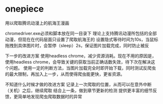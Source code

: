# onepiece
用以爬取腾讯动漫上的航海王漫画

chromedriver.exe必须和脚本放在同一目录下
理论上支持腾讯动漫所包括的全部动漫，但现在在代码层面只设置了爬取航海王的
设置隐式等待时间为10s，当鼠标拖拽到具体图片时，会暂停（sleep）2s，保证图片加载完成，同时防止被反

下一步的改进方案
使用headless chrome，减少资源消耗。现在不用的原因是，使用headless chrome，会导致关键的获取当前正确话数失效，待下次在解决这个问题。
使用一定的判断方法，当图片加载完全时即开始下载，同时测试反爬虫的最大限制，再加入上一步，从而使得爬虫能更快，更省资源。

不知道什么时候才做的改进方案
记录上一次爬取的位置，从而可以在意外中断（关机）之后，继续爬取
结合上一条，做到章节更新的检测
提供更丰富的细节反馈，更简单地发现爬虫爬取数据时的异常
